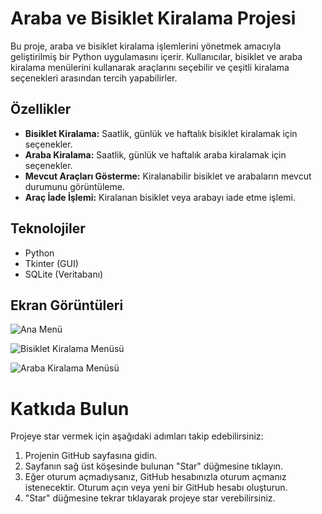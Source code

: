 # Araba ve Bisiklet Kiralama Projesi

Bu proje, araba ve bisiklet kiralama işlemlerini yönetmek amacıyla geliştirilmiş bir Python uygulamasını içerir. Kullanıcılar, bisiklet ve araba kiralama menülerini kullanarak araçlarını seçebilir ve çeşitli kiralama seçenekleri arasından tercih yapabilirler.

## Özellikler

- **Bisiklet Kiralama:** Saatlik, günlük ve haftalık bisiklet kiralamak için seçenekler.
- **Araba Kiralama:** Saatlik, günlük ve haftalık araba kiralamak için seçenekler.
- **Mevcut Araçları Gösterme:** Kiralanabilir bisiklet ve arabaların mevcut durumunu görüntüleme.
- **Araç İade İşlemi:** Kiralanan bisiklet veya arabayı iade etme işlemi.
  
## Teknolojiler

- Python
- Tkinter (GUI)
- SQLite (Veritabanı)

## Ekran Görüntüleri

![Ana Menü](screenshots/main_menu.png)

![Bisiklet Kiralama Menüsü](screenshots/bike_menu.png)

![Araba Kiralama Menüsü](screenshots/car_menu.png)



# Katkıda Bulun
Projeye star vermek için aşağıdaki adımları takip edebilirsiniz:
1. Projenin GitHub sayfasına gidin.
2. Sayfanın sağ üst köşesinde bulunan "Star" düğmesine tıklayın.
3. Eğer oturum açmadıysanız, GitHub hesabınızla oturum açmanız istenecektir. Oturum açın veya yeni bir GitHub hesabı oluşturun.
4. "Star" düğmesine tekrar tıklayarak projeye star verebilirsiniz.

